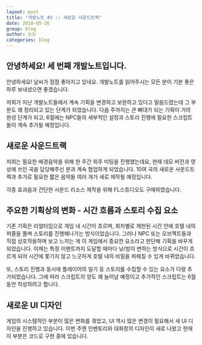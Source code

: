 ```yaml
---
layout: post
title: "개발노트 #3 :: 새로운 사운드트랙"
date: 2018-05-26
group: blog
author: 눈눈
categories: blog
---
```


## 안녕하세요! 세 번째 개발노트입니다.

안녕하세요! 날씨가 점점 좋아지고 있네요. 개발노트를 읽어주시는 모든 분이 기분 좋은 하루 보내셨으면 좋겠습니다.

저희가 지난 개발노트들에서 계속 기획을 변경하고 보완하고 있다고 말씀드렸는데 그 부분도 꽤 정리되고 있는 단계가 되었습니다. 다음 주까지는 큰 뼈대가 되는 기획이 거의 완성 단계가 되고, 6월에는 NPC들의 세부적인 설정과 스토리 진행에 필요한 스크립트들이 계속 추가될 예정입니다.



## 새로운 사운드트랙

저희는 필요한 배경음악을 위해 한 주간 외주 미팅을 진행했는데요,
현재 데모 버전과 영상에 쓰인 곡을 담당해주신 분과 계속 협업하게 되었습니다.
10여 곡의 새로운 사운드트랙과 추가로 필요한 짧은 음악들 여러 개가 새로 제작될 예정입니다.

각종 효과음과 간단한 사운드 리소스 제작을 위해 FL스튜디오도 구매하였습니다.



## 주요한 기획상의 변화 - 시간 흐름과 스토리 수집 요소

기존 기획은 리얼타임으로 게임 내 시간이 흐르며, 회차별로 제한된 시간 안에 호텔 내의 퍼즐을 풀며 스토리를 진행해나가는 방식이었습니다.
그러나 NPC 또는 오브젝트들과 직접 상호작용하며 보고 느끼는 게 이 게임에서 중요한 요소라고 판단해 기획을 바꾸게 되었습니다.
이제는 특정 이벤트까지 도달할 때마다 낮/밤이 변하는 방식으로 시간이 흐르게 되어 시간에 쫓기지 않고 느긋하게 호텔 내의 비밀을 파헤칠 수 있게 바뀌었습니다.

또, 스토리 진행과 동시에 플레이어의 일기 등 스토리를 수집할 수 있는 요소가 다량 추가되었습니다. 그에 따라 스크립트의 양도 꽤 늘어날 예정이고 추가적인 스크립트는 6월 동안 작성하려고 합니다.



## 새로운 UI 디자인

게임의 시스템적인 부분이 많은 변화를 겪었고, UI 역시 많은 변경이 필요해서 새 UI 디자인을 진행하고 있습니다. 이번 주엔 인벤토리와 대화창의 디자인이 새로 나왔고 현재 이 부분은 코드로 구현 중에 있습니다.
